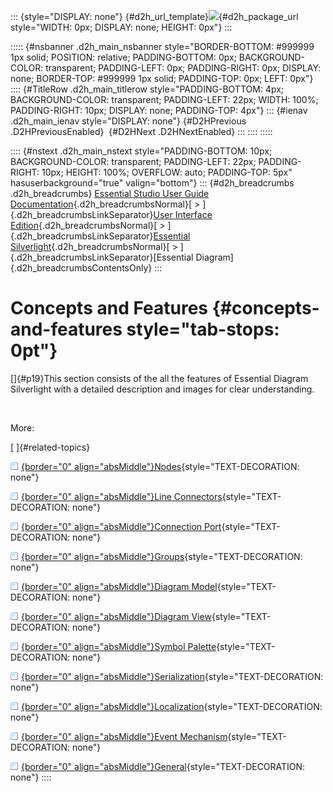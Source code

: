 ::: {style="DISPLAY: none"}
[](ms-xhelp:///?Id=d2h_url_template){#d2h_url_template}![](!package_url!){#d2h_package_url style="WIDTH: 0px; DISPLAY: none; HEIGHT: 0px"}
:::

::::: {#nsbanner .d2h_main_nsbanner style="BORDER-BOTTOM: #999999 1px solid; POSITION: relative; PADDING-BOTTOM: 0px; BACKGROUND-COLOR: transparent; PADDING-LEFT: 0px; PADDING-RIGHT: 0px; DISPLAY: none; BORDER-TOP: #999999 1px solid; PADDING-TOP: 0px; LEFT: 0px"}
:::: {#TitleRow .d2h_main_titlerow style="PADDING-BOTTOM: 4px; BACKGROUND-COLOR: transparent; PADDING-LEFT: 22px; WIDTH: 100%; PADDING-RIGHT: 10px; DISPLAY: none; PADDING-TOP: 4px"}
::: {#ienav .d2h_main_ienav style="DISPLAY: none"}
[](ms-xhelp:///?Id=9496ba6b-d77e-4183-962b-f7589bbdda12){#D2HPrevious .D2HPreviousEnabled}  [](ms-xhelp:///?Id=0c8a3003-3786-4653-af8e-51b8d9f20219){#D2HNext .D2HNextEnabled}
:::
::::
:::::

:::: {#nstext .d2h_main_nstext style="PADDING-BOTTOM: 10px; BACKGROUND-COLOR: transparent; PADDING-LEFT: 22px; PADDING-RIGHT: 10px; HEIGHT: 100%; OVERFLOW: auto; PADDING-TOP: 5px" hasuserbackground="true" valign="bottom"}
::: {#d2h_breadcrumbs .d2h_breadcrumbs}
[Essential Studio User Guide Documentation](ms-xhelp:///?Id=12457748-09e3-4d74-a240-8e049cedf030){.d2h_breadcrumbsNormal}[ \> ]{.d2h_breadcrumbsLinkSeparator}[User Interface Edition](ms-xhelp:///?Id=c29296b7-531c-413b-a0ec-488ca1f7f669){.d2h_breadcrumbsNormal}[ \> ]{.d2h_breadcrumbsLinkSeparator}[Essential Silverlight](ms-xhelp:///?Id=66221bd1-ba2e-43c2-94a7-618f50e01d24){.d2h_breadcrumbsNormal}[ \> ]{.d2h_breadcrumbsLinkSeparator}[Essential Diagram]{.d2h_breadcrumbsContentsOnly}
:::

# Concepts and Features {#concepts-and-features style="tab-stops: 0pt"}

[]{#p19}This section consists of the all the features of Essential Diagram Silverlight with a detailed description and images for clear understanding.

 

More:

[ ]{#related-topics}

[![](button.gif){border="0" align="absMiddle"}Nodes](ms-xhelp:///?Id=0c8a3003-3786-4653-af8e-51b8d9f20219){style="TEXT-DECORATION: none"}

[![](button.gif){border="0" align="absMiddle"}Line Connectors](ms-xhelp:///?Id=c0725ce8-38f1-496a-8a8e-c6602250e6b6){style="TEXT-DECORATION: none"}

[![](button.gif){border="0" align="absMiddle"}Connection Port](ms-xhelp:///?Id=a9f1c02d-01d3-40f5-aa89-afbd16955701){style="TEXT-DECORATION: none"}

[![](button.gif){border="0" align="absMiddle"}Groups](ms-xhelp:///?Id=48dbb48d-c8ab-4b1b-8d53-abc2f3dcd8aa){style="TEXT-DECORATION: none"}

[![](button.gif){border="0" align="absMiddle"}Diagram Model](ms-xhelp:///?Id=146e125b-6982-4b5d-bd10-9646d26916c7){style="TEXT-DECORATION: none"}

[![](button.gif){border="0" align="absMiddle"}Diagram View](ms-xhelp:///?Id=4568432e-bb61-4069-b712-775b3032bf95){style="TEXT-DECORATION: none"}

[![](button.gif){border="0" align="absMiddle"}Symbol Palette](ms-xhelp:///?Id=1beb97d8-d59c-47be-ad18-730d53d299b4){style="TEXT-DECORATION: none"}

[![](button.gif){border="0" align="absMiddle"}Serialization](ms-xhelp:///?Id=73625037-af42-41e3-b4e8-c4748660d89e){style="TEXT-DECORATION: none"}

[![](button.gif){border="0" align="absMiddle"}Localization](ms-xhelp:///?Id=66e49b64-da64-4d5a-bdc0-f3393e3d0410){style="TEXT-DECORATION: none"}

[![](button.gif){border="0" align="absMiddle"}Event Mechanism](ms-xhelp:///?Id=0457c6f4-e946-4d1b-ac1f-86fe998cdfbc){style="TEXT-DECORATION: none"}

[![](button.gif){border="0" align="absMiddle"}General](ms-xhelp:///?Id=f42a58ff-f8c9-4042-a1df-b5ffc5a5f983){style="TEXT-DECORATION: none"}
::::

